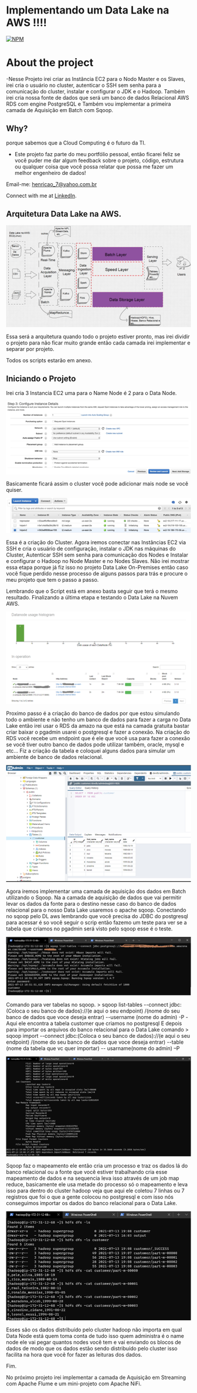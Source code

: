 # Implementando um Data Lake na AWS !!!!

[![NPM](https://img.shields.io/npm/l/react)](https://github.com/pand-eX/DwNuvem/blob/main/LICENSE) 

# About the project

-Nesse Projeto irei criar as Instância EC2 para o Nodo Master e os Slaves, irei cria o usuário no cluster, autenticar o SSH sem senha para a comunicação do cluster, instalar e configurar o JDK e o Hadoop. Também irei cria nossa fonte de dados que será um banco de dados Relacional AWS RDS com engine PostgreSQL e Também vou implementar a primeira camada de Aquisição em Batch com Sqoop.

## Why?

porque sabemos que a Cloud Computing é o futuro da TI. 

- Este projeto faz parte do meu portfólio pessoal, então ficarei feliz se você puder me dar algum feedback sobre o projeto, código, estrutura ou qualquer coisa que você possa relatar que possa me fazer um melhor engenheiro de dados!

Email-me: henricao_7@yahoo.com.br

Connect with me at [LinkedIn](https://www.linkedin.com/in/henrique-castro-484269203//).

## Arquitetura Data Lake na AWS.


![1](https://github.com/pand-eX/DataLake_na_AWS/blob/main/Datalakenaws/assets/1.png)


Essa será a arquitetura quando todo o projeto estiver pronto, mas irei dividir o projeto para não ficar muito grande então cada camada irei implementar e separar por projeto.

Todos os scripts estarão em anexo.

## Iniciando o Projeto


Irei cria 3 Instancia EC2 uma para o Name Node é 2 para o Data Node.


![2](https://github.com/pand-eX/DataLake_na_AWS/blob/main/Datalakenaws/assets/2.png)



Basicamente ficará assim o cluster você pode adicionar mais node se você quiser.


![3](https://github.com/pand-eX/DataLake_na_AWS/blob/main/Datalakenaws/assets/3.png)



Essa é a criação do Cluster. Agora iremos conectar nas Instâncias EC2 via SSH e cria o usuário de configuração, instalar o JDK nas máquinas do Cluster, Autenticar SSH sem senha para comunicação dos Nodes e Instalar e configurar o Hadoop no Node Master e no Nodes Slaves.
Não irei mostrar essa etapa porque já fiz isso no projeto Data Lake On-Premises então caso você fique perdido nesse processo de alguns passos para trás e procure o meu projeto que tem o passo a passo.

Lembrando que o Script está em anexo basta seguir que terá o mesmo resultado.
Finalizando a última etapa e testando o Data Lake na Nuvem AWS.



![4](https://github.com/pand-eX/DataLake_na_AWS/blob/main/Datalakenaws/assets/4.png)



Proximo passo é a criação do banco de dados por que estou simulando todo o ambiente e não tenho um banco de dados para fazer a carga no Data Lake então irei usar o RDS da amazo na que está na camada gratuita bastar criar baixar o pgadmin usarei o postgresql e fazer a conexão. Na criação do RDS você recebe um endpoint que é ele que você usa para fazer a conexão se você tiver outro banco de dados pode utilizar também, oracle, mysql e etc... 
Fiz a criação da tabela e coloquei alguns dados para simular um ambiente de banco de dados relacional.



![5](https://github.com/pand-eX/DataLake_na_AWS/blob/main/Datalakenaws/assets/5.png)



Agora iremos implementar uma camada de aquisição dos dados em Batch utilizando o Sqoop.
Na a camada de aquisição de dados que vai permitir levar os dados da fonte para o destino nesse caso do banco de dados relacional para o nosso Data Lake usaremos o apache sqoop.
Conectando no sqoop pelo DL aws lembrando que você precisa do JDBC do postgresql para acessar é so você seguir o scrip então fazemo um teste para ver se a tabela que criamos no pgadmin será visto pelo sqoop esse é o teste.



![6](https://github.com/pand-eX/DataLake_na_AWS/blob/main/Datalakenaws/assets/6.png)



Comando para ver tabelas no sqoop. >
sqoop list-tables --connect jdbc:(Coloca o seu banco de dados)://(e aqui o seu endpoint) /(nome do seu banco de dados que voce deseja entrar) --username (nome do admin) -P
-Aqui ele encontra a tabela customer que criamos no postgresql
E depois para importar os arquivos do banco relacional para o Data Lake comando > 
sqoop import --connect jdbc:(Coloca o seu banco de dados)://(e aqui o seu endpoint) /(nome do seu banco de dados que voce deseja entrar) --table (nome da tabela que vc quer importar) -- usarname(nome do admin) –P



![7](https://github.com/pand-eX/DataLake_na_AWS/blob/main/Datalakenaws/assets/7.png)



Sqoop faz o mapeamento ele então cria um processo e traz os dados lá do banco relacional ou a fonte que você estiver trabalhando cria esse mapeamento de dados e na sequencia leva isso através de um job map reduce, basicamente ele usa metade do processo só o mapeamento e leva isso para dentro do cluster hadoop veja que aqui ele coletou 7 linhas ou 7 registros que foi o que a gente colocou no postgresql e com isso nós conseguimos importar os dados do banco relacional para o Data Lake.


![8](https://github.com/pand-eX/DataLake_na_AWS/blob/main/Datalakenaws/assets/8.png)



Esses são os dados distribuído pelo cluster hadoop não importa em qual Data Node está quem toma conta de tudo isso quem administra é o name node ele vai pegar quantos nodes você tem e vai enviando os blocos de dados de modo que os dados estão sendo distribuído pelo cluster isso facilita na hora que você for fazer as leituras dos dados.

Fim.

No próximo projeto irei implementar a camada de Aquisição em Streaming com Apache Flume e um mini-projeto com Apache NiFi.
